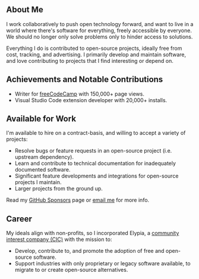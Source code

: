 ## About Me

I work collaboratively to push open technology forward, and want to live in a world where there's software for everything, freely accessible by everyone. We should no longer only solve problems only to hinder access to solutions.

Everything I do is contributed to open-source projects, ideally free from cost, tracking, and advertising. I primarily develop and maintain software, and love contributing to projects that I find interesting or depend on.

## Achievements and Notable Contributions

* Writer for [freeCodeCamp](https://www.freecodecamp.org/news/author/seth/) with 150,000+ page views.
* Visual Studio Code extension developer with 20,000+ installs.

## Available for Work

I'm available to hire on a contract-basis, and willing to accept a variety of projects:

* Resolve bugs or feature requests in an open-source project (i.e. upstream dependency).
* Learn and contribute to technical documentation for inadequately documented software.
* Significant feature developments and integrations for open-source projects I maintain.
* Larger projects from the ground up.

Read my [GitHub Sponsors](https://github.com/sponsors/SethFalco/) page or [email me](mailto:seth@falco.fun) for more info. 

## Career

My ideals align with non-profits, so I incorporated Elypia, a [community interest company (CIC)](https://en.wikipedia.org/wiki/Community_interest_company) with the mission to: 

* Develop, contribute to, and promote the adoption of free and open-source software.
* Support industries with only proprietary or legacy software available, to migrate to or create open-source alternatives.
